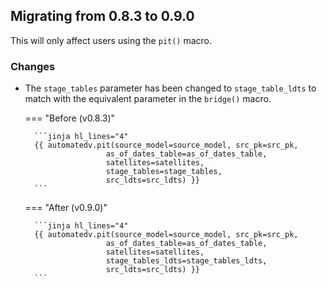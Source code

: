 ## Migrating from 0.8.3 to 0.9.0

This will only affect users using the `pit()` macro. 

### Changes

- The `stage_tables` parameter has been changed to `stage_table_ldts` to match with the equivalent parameter in the `bridge()` macro.

    === "Before (v0.8.3)"
    
        ```jinja hl_lines="4"
        {{ automatedv.pit(source_model=source_model, src_pk=src_pk,
                        as_of_dates_table=as_of_dates_table,
                        satellites=satellites,
                        stage_tables=stage_tables,
                        src_ldts=src_ldts) }}
        ```
    
    === "After (v0.9.0)"
    
        ```jinja hl_lines="4"
        {{ automatedv.pit(source_model=source_model, src_pk=src_pk,
                        as_of_dates_table=as_of_dates_table,
                        satellites=satellites,
                        stage_tables_ldts=stage_tables_ldts,
                        src_ldts=src_ldts) }}
        ```